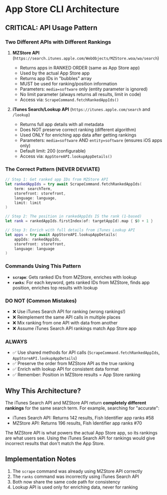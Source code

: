 # App Store CLI Architecture

## CRITICAL: API Usage Pattern

### Two Different APIs with Different Rankings

1. **MZStore API** (`https://search.itunes.apple.com/WebObjects/MZStore.woa/wa/search`)
   - Returns apps in RANKED ORDER (same as App Store app)
   - Used by the actual App Store app
   - Returns app IDs in "bubbles" array
   - MUST be used for ranking/position information
   - Parameters: `media=software` only (entity parameter is ignored)
   - No limit parameter (always returns all results, limit in code)
   - Access via: `ScrapeCommand.fetchRankedAppIds()`

2. **iTunes Search/Lookup API** (`https://itunes.apple.com/search` and `/lookup`)
   - Returns full app details with all metadata
   - Does NOT preserve correct ranking (different algorithm)
   - Used ONLY for enriching app data after getting rankings
   - Parameters: `media=software` AND `entity=software` (ensures iOS apps only)
   - Default limit: 200 (configurable)
   - Access via: `AppStoreAPI.lookupAppDetails()`

### The Correct Pattern (NEVER DEVIATE)

```swift
// Step 1: Get ranked app IDs from MZStore API
let rankedAppIds = try await ScrapeCommand.fetchRankedAppIds(
    term: searchTerm,
    storefront: storefront,
    language: language,
    limit: limit
)

// Step 2: The position in rankedAppIds IS the rank (1-based)
let rank = rankedAppIds.firstIndex(of: targetAppId).map { $0 + 1 }

// Step 3: Enrich with full details from iTunes Lookup API
let apps = try await AppStoreAPI.lookupAppDetails(
    appIds: rankedAppIds,
    storefront: storefront,
    language: language
)
```

### Commands Using This Pattern

- **`scrape`**: Gets ranked IDs from MZStore, enriches with lookup
- **`ranks`**: For each keyword, gets ranked IDs from MZStore, finds app position, enriches top results with lookup

### DO NOT (Common Mistakes)

- ❌ Use iTunes Search API for ranking (wrong rankings!)
- ❌ Reimplement the same API calls in multiple places
- ❌ Mix ranking from one API with data from another
- ❌ Assume iTunes Search API rankings match App Store app

### ALWAYS

- ✅ Use shared methods for API calls (`ScrapeCommand.fetchRankedAppIds`, `AppStoreAPI.lookupAppDetails`)
- ✅ Preserve the order from MZStore API as the true ranking
- ✅ Enrich with lookup API for consistent data format
- ✅ Remember: Position in MZStore results = App Store ranking

## Why This Architecture?

The iTunes Search API and MZStore API return **completely different rankings** for the same search term. For example, searching for "accurate":
- iTunes Search API: Returns 142 results, Fish Identifier app ranks #58
- MZStore API: Returns 196 results, Fish Identifier app ranks #70

The MZStore API is what powers the actual App Store app, so its rankings are what users see. Using the iTunes Search API for rankings would give incorrect results that don't match the App Store.

## Implementation Notes

1. The `scrape` command was already using MZStore API correctly
2. The `ranks` command was incorrectly using iTunes Search API
3. Both now share the same code path for consistency
4. Lookup API is used only for enriching data, never for ranking